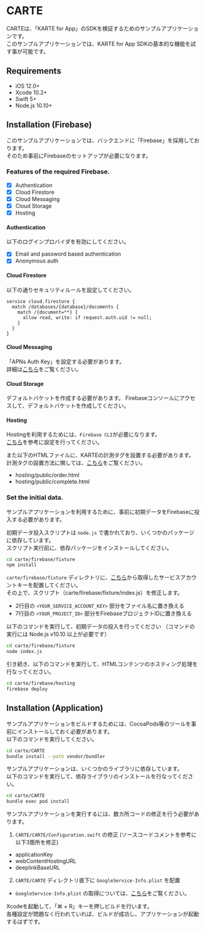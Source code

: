 # CARTE
CARTEは、「KARTE for App」のSDKを検証するためのサンプルアプリケーションです。<br>
このサンプルアプリケーションでは、KARTE for App SDKの基本的な機能を試す事が可能です。

## Requirements
* iOS 12.0+
* Xcode 10.2+
* Swift 5+
* Node.js 10.10+

## Installation (Firebase)
このサンプルアプリケーションでは、バックエンドに「Firebase」を採用しております。<br>
そのため事前にFirebaseのセットアップが必要になります。

### Features of the required Firebase.
- [x] Authentication
- [x] Cloud Firestore
- [x] Cloud Messaging
- [x] Cloud Storage
- [x] Hosting

#### Authentication
以下のログインプロバイダを有効にしてください。
- [x] Email and password based authentication
- [x] Anonymous auth

#### Cloud Firestore
以下の通りセキュリティルールを設定してください。
```
service cloud.firestore {
  match /databases/{database}/documents {
    match /{document=**} {
      allow read, write: if request.auth.uid != null;
    }
  }
}
```

#### Cloud Messaging
「APNs Auth Key」を設定する必要があります。<br>
詳細は[こちら](https://firebase.google.com/docs/cloud-messaging/ios/certs)をご覧ください。

#### Cloud Storage
デフォルトバケットを作成する必要があります。
Firebaseコンソールにアクセスして、デフォルトバケットを作成してください。

#### Hosting
Hostingを利用するためには、`Firebase CLI`が必要になります。<br>
[こちら](https://firebase.google.com/docs/hosting/quickstart)を参考に設定を行ってください。

また以下のHTMLファイルに、KARTEの計測タグを設置する必要があります。<br>
計測タグの設置方法に関しては、[こちら](https://developers.karte.io/docs/setup-web)をご覧ください。
- hosting/public/order.html
- hosting/public/complete.html

### Set the initial data.
サンプルアプリケーションを利用するために、事前に初期データをFirebaseに投入する必要があります。

初期データ投入スクリプトは `node.js` で書かれており、いくつかのパッケージに依存しています。<br>
スクリプト実行前に、依存パッケージをインストールしてください。
```bash
cd carte/firebase/fixture
npm install
```

`carte/firebase/fixture` ディレクトリに、[こちら](https://console.firebase.google.com/project/_/settings/serviceaccounts/adminsdk)から取得したサービスアカウントキーを配置してください。<br>
その上で、スクリプト（carte/firebase/fixture/index.js）を修正します。
- 2行目の `<YOUR_SERVICE_ACCOUNT_KEY>` 部分をファイル名に置き換える
- 7行目の `<YOUR_PROJECT_ID>` 部分をFirebaseプロジェクトIDに置き換える

以下のコマンドを実行して、初期データの投入を行ってください （コマンドの実行には Node.js v10.10 以上が必要です）
```bash
cd carte/firebase/fixture
node index.js
```

引き続き、以下のコマンドを実行して、HTMLコンテンツのホスティング処理を行なってください。
```bash
cd carte/firebase/hosting
firebase deploy
```

## Installation (Application)
サンプルアプリケーションをビルドするためには、CocoaPods等のツールを事前にインストールしておく必要があります。<br>
以下のコマンドを実行してください。
```bash
cd carte/CARTE
bundle install --path vendor/bundler
```

サンプルアプリケーションは、いくつかのライブラリに依存しています。<br>
以下のコマンドを実行して、依存ライブラリのインストールを行なってください。
```bash
cd carte/CARTE
bundle exec pod install
```

サンプルアプリケーションを実行するには、数カ所コードの修正を行う必要があります。
1. `CARTE/CARTE/Configuration.swift` の修正 (ソースコードコメントを参考に以下3箇所を修正)
  - applicationKey
  - webContentHostingURL
  - deeplinkBaseURL
2. `CARTE/CARTE` ディレクトリ直下に `GoogleService-Info.plist` を配置
  - `GoogleService-Info.plist` の取得については、[こちら](https://firebase.google.com/docs/ios/setup)をご覧ください。

Xcodeを起動して、「⌘ + R」キーを押しビルドを行います。<br>
各種設定が問題なく行われていれば、ビルドが成功し、アプリケーションが起動するはずです。
